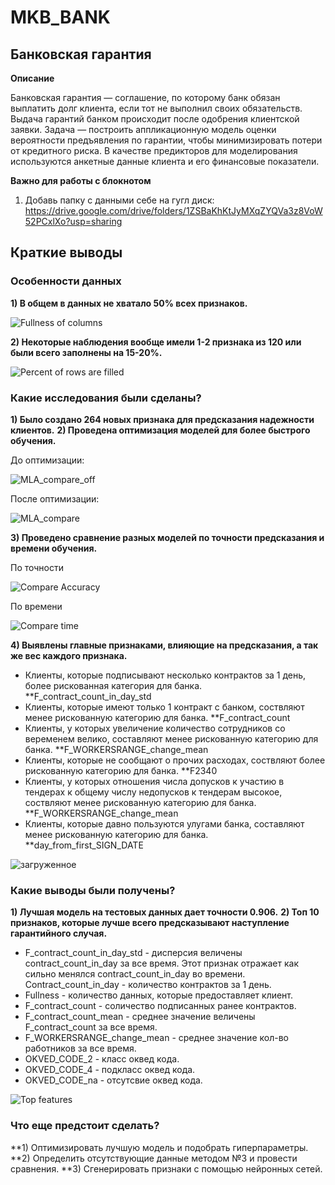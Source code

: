 # MKB_BANK

## **Банковская гарантия**

**Описание**

Банковская гарантия — соглашение, по которому банк обязан выплатить долг клиента, если тот не выполнил своих обязательств. Выдача гарантий банком происходит после одобрения клиентской заявки.
Задача — построить аппликационную модель оценки вероятности предъявления по гарантии, чтобы минимизировать потери от кредитного риска. В качестве предикторов для моделирования используются анкетные данные клиента и его финансовые показатели.

**Важно для работы с блокнотом**

1. Добавь папку с данными себе на гугл диск:
https://drive.google.com/drive/folders/1ZSBaKhKtJyMXqZYQVa3z8VoW52PCxlXo?usp=sharing

## **Краткие выводы**

### **Особенности данных**

**1) В общем в данных не хватало 50% всех признаков.**

![Fullness of columns](https://user-images.githubusercontent.com/73111855/150682262-eb8bb886-b70b-4318-96e7-2b35c8fbb818.png)


**2) Некоторые наблюдения вообще имели 1-2 признака из 120 или были всего заполнены на 15-20%.**

![Percent of rows are filled](https://user-images.githubusercontent.com/73111855/150682271-0ab1e063-042c-47cb-b347-2cff75f08c17.png)


### **Какие исследования были сделаны?**

**1) Было создано 264 новых признака для предсказания надежности клиентов.**
**2) Проведена оптимизация моделей для более быстрого обучения.**

До оптимизации:

![MLA_compare_off](https://user-images.githubusercontent.com/73111855/150682220-a01bc956-0223-47eb-b200-a631ac2a9826.png)


После оптимизации:

![MLA_compare](https://user-images.githubusercontent.com/73111855/150682240-5250300f-932e-4cc2-b9b4-1131c253ebcb.png)


**3) Проведено сравнение разных моделей по точности предсказания и времени обучения.**

По точности

![Compare Accuracy](https://user-images.githubusercontent.com/73111855/150683152-94b44b07-64f4-496e-8deb-0b06b3bbbaf0.png)


По времени

![Compare time](https://user-images.githubusercontent.com/73111855/150683155-8c0614d2-5749-4ce3-bae5-9a14db9ee7d9.png)


**4) Выявлены главные признаками, влияющие на предсказания, а так же вес каждого признака.**

- Клиенты, которые подписывают несколько контрактов за 1 день, более рискованная категория для банка. **F_contract_count_in_day_std
- Клиенты, которые имеют только 1 контракт с банком, соствляют менее рискованную категорию для банка. **F_contract_count
- Клиенты, у которых увеличение количество сотрудников со веременем велико, составляют менее рискованную категорию для банка. **F_WORKERSRANGE_change_mean
- Клиенты, которые не сообщают о прочих расходах, соствляют более рискованную категорию для банка. **F2340
- Клиенты, у которых отношения числа допусков к участию в тендерах к общему числу недопусков к тендерам высокое, соствляют менее рискованную категорию для банка. **F_WORKERSRANGE_change_mean
- Клиенты, которые давно пользуются улугами банка, составляют менее рискованную категорию для банка. **day_from_first_SIGN_DATE


![загруженное](https://user-images.githubusercontent.com/73111855/150683218-54e1d283-c949-4454-8ab5-5e2bc52781e5.png)


### **Какие выводы были получены?**

**1) Лучшая модель на тестовых данных дает точности 0.906.**
**2) Топ 10 признаков, которые лучше всего предсказывают наступление гарантийного случая.**

- F_contract_count_in_day_std - дисперсия величены contract_count_in_day за все время. Этот признак отражает как сильно менялся contract_count_in_day во времени. Сontract_count_in_day - количество контрактов за 1 день.
- Fullness - количество данных, которые предоставляет клиент.
- F_contract_count - соличество подписанных ранее контрактов.
- F_contract_count_mean - среднее значение величены F_contract_count за все время.
- F_WORKERSRANGE_change_mean - среднее значение кол-во работников за все время.
- OKVED_CODE_2 - класс оквед кода.
- OKVED_CODE_4 - подкласс оквед кода.
- OKVED_CODE_na - отсутсвие оквед кода.

![Top features](https://user-images.githubusercontent.com/73111855/150682281-68a9ac8c-8e41-4118-9371-659f06b37519.png)


### **Что еще предстоит сделать?**

**1) Оптимизировать лучшую модель и подобрать гиперпараметры.
**2) Определить отсутствующие данные методом №3 и провести сравнения.
**3) Сгенерировать признаки с помощью нейронных сетей.

